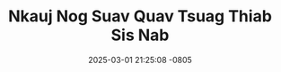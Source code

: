 ---
layout: movie-video-data
date: 2025-03-01 21:25:08 -0805
categories: movie

# Site Attributes
title: "Nkauj Nog Suav Quav Tsuag Thiab Sis Nab"
permalink: "/movie/Nkauj_Nog_Suav_Quav_Tsuag_Thiab_Sis_Nab"

# Movie Attributes
synopsis: ""
producer: "Ger Vue"
director: "Ntxawg Vwj,Daus Yaj,Piv Tawj,Txoov Vaj"
writer: ""
video_link: ""
genre: "Drama Folklore"
year: "2005"
release_type: "DVD"
storage: "Center for Hmong Studies"
thumbnail: "/assets/images/movie_thumbnails/Nkauj Nog Suav Quav Tsuag Thiab Sis Nab.jpeg"
publishing_company: "Asian Video"

# Sequels + Parts
base_movie: ""
total_parts: 0
sequel: ""

# Movie Cast
cast:
- name: "Keeb Yaj"
- name: "Rhia Lauj"
- name: "Dib Lauj"
---